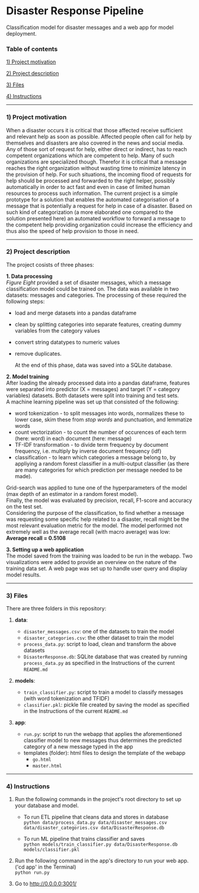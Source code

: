 # Disaster Response Pipeline
 Classification model for disaster messages and a web app for model deployment.

 ### Table of contents

[1) Project motivation](#Motivation)

[2) Project description](#Description)

[3) Files](#Files)

[4) Instructions](#Instructions)

---

 ### 1) Project motivation<a name="Motivation"></a>
When a disaster occurs it is critical that those affected receive sufficient and relevant help as soon as possible. Affected people often call for help by themselves and disasters are also covered in the news and social media. Any of those sort of request for help, either direct or indirect, has to reach competent organizations which are competent to help. Many of such organizations are specialized though. Therefor it is critical that a message reaches the right organization without wasting time to minimize latency in the provision of help. For such situations, the incoming flood of requests for help should be processed and forwarded to the right helper, possibly automatically in order to act fast and even in case of limited human resources to process such information. The current project is a simple prototype for a solution that enables the automated categorisation of a message that is potentially a request for help in case of a disaster. Based on such kind of categorization (a more elaborated one compared to the solution presented here) an automated workflow to forward a message to the competent help providing organization could increase the efficiency and thus also the speed of help provision to those in need.

---

### 2) Project description<a name="Description"></a>
The project cosists of three phases:

**1. Data processing** <br>
    *Figure Eight* provided a set of disaster messages, which a message classification model could be trained on. The data was available in two datasets: messages and categories. The processing of these required the following steps:
- load and merge datasets into a pandas dataframe
- clean by splitting categories into separate features, creating dummy variables from the category values
- convert string datatypes to numeric values
- remove duplicates.

   At the end of this phase, data was saved into a SQLite database.
    
**2. Model training** <br>
    After loading the already processed data into a pandas dataframe, features were separated into predictor (X = messages) and target (Y = category variables) datasets. Both datasets were split into training and test sets.<br>
    A machine learning pipeline was set up that consisted of the following:
- word tokenization - to split messages into words, normalizes these to lower case, skim these from *stop words* and punctuation, and lemmatize words
- count vectorization - to count the number of occurences of each term (here: word) in each document (here: message)
- TF-IDF transformation - to divide term frequency by document frequency, i.e. multiply by inverse document frequency (idf)
- classification - to learn which categories a message belong to, by appliying a random forest classifier in a multi-output classifier (as there are many categories for which prediction per message needed to be made).

Grid-search was applied to tune one of the hyperparameters of the model (max depth of an estimator in a random forest model).<br>
Finally, the model was evaluated by precision, recall, F1-score and accuracy  on the test set.<br>
Considering the purpose of the classification, to find whether a message was requesting some specific help related to a disaster, recall might be the most relevant evaluation metric for the model. The model performed not extremely well as the average recall (with macro average) was low:<br>
    **Average recall = 0.5108**

**3. Setting up a web application** <br>
    The model saved from the training was loaded to be run in the webapp. Two visualizations were added to provide an overview on the nature of the training data set. A web page was set up to handle user query and display model results.
 
 ---

### 3) Files<a name="Files"></a>
There are three folders in this repository:
1. **data**:
    - `disaster_messages.csv`: one of the datasets to train the model
    - `disaster_categories.csv`: the other dataset to train the model
    - `process_data.py`: script to load, clean and transform the above datasets
    - `DisasterResponse.db`: SQLite database that was created by running `process_data.py` as specified in the Instructions of the current `README.md`

2. **models**:
    - `train_classifier.py`: script to train a model to classify messages (with word tokenization and TFIDF)
    - `classifier.pkl`: pickle file created by saving the model as specified in the Instructions of the current `README.md`

3. **app**:
    - `run.py`: script to run the webapp that applies the aforementioned classifier model to new messages thus determines the predicted category of a new message typed in the app
    - templates (folder): html files to design the template of the webapp
        - `go.html`
        - `master.html`

---

 ### 4) Instructions<a name="Instructions"></a>
1. Run the following commands in the project's root directory to set up your database and model.

    - To run ETL pipeline that cleans data and stores in database<br>
        `python data/process_data.py data/disaster_messages.csv data/disaster_categories.csv data/DisasterResponse.db`

    - To run ML pipeline that trains classifier and saves<br>
        `python models/train_classifier.py data/DisasterResponse.db models/classifier.pkl`


2. Run the following command in the app's directory to run your web app.<br>
    ('cd app' in the Terminal)<br>
    `python run.py`


3. Go to http://0.0.0.0:3001/
